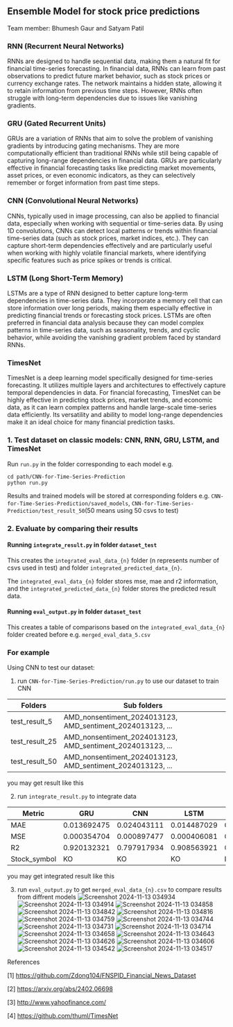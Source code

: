 ## Ensemble Model for stock price predictions 

Team member: Bhumesh Gaur and Satyam Patil
### RNN (Recurrent Neural Networks)
RNNs are designed to handle sequential data, making them a natural fit for financial time-series forecasting. In financial data, RNNs can learn from past observations to predict future market behavior, such as stock prices or currency exchange rates. The network maintains a hidden state, allowing it to retain information from previous time steps. However, RNNs often struggle with long-term dependencies due to issues like vanishing gradients.

### GRU (Gated Recurrent Units)
GRUs are a variation of RNNs that aim to solve the problem of vanishing gradients by introducing gating mechanisms. They are more computationally efficient than traditional RNNs while still being capable of capturing long-range dependencies in financial data. GRUs are particularly effective in financial forecasting tasks like predicting market movements, asset prices, or even economic indicators, as they can selectively remember or forget information from past time steps.

### CNN (Convolutional Neural Networks)
CNNs, typically used in image processing, can also be applied to financial data, especially when working with sequential or time-series data. By using 1D convolutions, CNNs can detect local patterns or trends within financial time-series data (such as stock prices, market indices, etc.). They can capture short-term dependencies effectively and are particularly useful when working with highly volatile financial markets, where identifying specific features such as price spikes or trends is critical.

### LSTM (Long Short-Term Memory)
LSTMs are a type of RNN designed to better capture long-term dependencies in time-series data. They incorporate a memory cell that can store information over long periods, making them especially effective in predicting financial trends or forecasting stock prices. LSTMs are often preferred in financial data analysis because they can model complex patterns in time-series data, such as seasonality, trends, and cyclic behavior, while avoiding the vanishing gradient problem faced by standard RNNs.

### TimesNet
TimesNet is a deep learning model specifically designed for time-series forecasting. It utilizes multiple layers and architectures to effectively capture temporal dependencies in data. For financial forecasting, TimesNet can be highly effective in predicting stock prices, market trends, and economic data, as it can learn complex patterns and handle large-scale time-series data efficiently. Its versatility and ability to model long-range dependencies make it an ideal choice for many financial prediction tasks.



### 1. Test dataset on classic models: CNN, RNN, GRU, LSTM, and TimesNet
Run `run.py` in the folder corresponding to each model
e.g. 
```
cd path/CNN-for-Time-Series-Prediction
python run.py
```

Results and trained models will be stored at corresponding folders e.g. `CNN-for-Time-Series-Prediction/saved_models`, `CNN-for-Time-Series-Prediction/test_result_50`(50 means using 50 csvs to test)
### 2. Evaluate by comparing their results
#### Running `integrate_result.py` in folder `dataset_test` 
This creates the `integrated_eval_data_{n}` folder (n represents number of csvs used in test) and folder `integrated_predicted_data_{n}`.

The `integrated_eval_data_{n}` folder stores mse, mae and r2 information, and the `integrated_predicted_data_{n}` folder stores the predicted result data.

#### Running `eval_output.py` in folder `dataset_test` 
This creates a table of comparisons based on the `integrated_eval_data_{n}` folder created before e.g. `merged_eval_data_5.csv`

### For example
Using CNN to test our dataset:

1. run `CNN-for-Time-Series-Prediction/run.py` to use our dataset to train CNN


| Folders             | Sub folders                                                | 
|---------------------|------------------------------------------------------------|
| test_result_5       | AMD_nonsentiment_2024013123, AMD_sentiment_2024013123, ... |
| test_result_25      | AMD_nonsentiment_2024013123, AMD_sentiment_2024013123, ... |
| test_result_50      | AMD_nonsentiment_2024013123, AMD_sentiment_2024013123, ... |
   
   you may get result like this

2. run `integrate_result.py` to integrate data

| Metric          | GRU           | CNN           | LSTM          | RNN           | TimesNet      |
|-----------------|---------------|---------------|---------------|---------------|---------------|
| MAE             | 0.013692475   | 0.024043111   | 0.014487029   | 0.030090562   | 0.028123611   |
| MSE             | 0.000354704   | 0.000897477   | 0.000406081   | 0.001951202   | 0.001378664   |
| R2              | 0.920132321   | 0.797917934   | 0.908563921   | 0.560653936   | 0.679685415   |
| Stock_symbol    | KO            | KO            | KO            | KO            | KO            |

   you may get integrated result like this

3. run `eval_output.py` to get `merged_eval_data_{n}.csv` to compare results from diffrent models
![Screenshot 2024-11-13 034934](https://github.com/user-attachments/assets/4e7ac2d4-17f8-4d52-8e8d-fae2b7ee1d52)
![Screenshot 2024-11-13 034914](https://github.com/user-attachments/assets/0a895cb1-4848-4476-ac2b-d7ada376a1c6)
![Screenshot 2024-11-13 034858](https://github.com/user-attachments/assets/8ac4969b-a5ec-43ed-bbe1-8ed5850605e0)
![Screenshot 2024-11-13 034842](https://github.com/user-attachments/assets/07b2bf7b-f8f8-4150-8a63-d2da94a6652d)
![Screenshot 2024-11-13 034816](https://github.com/user-attachments/assets/09f47514-3bd2-4129-a707-bb268a372a66)
![Screenshot 2024-11-13 034759](https://github.com/user-attachments/assets/39ac7622-6e42-4645-8c47-a51f640d9453)
![Screenshot 2024-11-13 034744](https://github.com/user-attachments/assets/05085973-c65d-442b-ab91-eb318b015a3f)
![Screenshot 2024-11-13 034731](https://github.com/user-attachments/assets/ac356490-270f-40be-85eb-91030591ef94)
![Screenshot 2024-11-13 034714](https://github.com/user-attachments/assets/98060aa3-403c-4647-9982-6b1ed9dbaccb)
![Screenshot 2024-11-13 034658](https://github.com/user-attachments/assets/5be64601-a112-4f85-ab4c-348c28ae327e)
![Screenshot 2024-11-13 034643](https://github.com/user-attachments/assets/271055c8-5c25-4eb4-8deb-2a57cd3693b3)
![Screenshot 2024-11-13 034626](https://github.com/user-attachments/assets/4914c0f7-e0d5-445a-8d98-42dc75b13e90)
![Screenshot 2024-11-13 034606](https://github.com/user-attachments/assets/fabbac00-2704-40c9-a9a1-831ae98ef470)
![Screenshot 2024-11-13 034542](https://github.com/user-attachments/assets/ccebb394-73c2-4417-a231-fad9e279baac)
![Screenshot 2024-11-13 034517](https://github.com/user-attachments/assets/7a277d5f-4fc8-490b-a8dd-8c0d1247f01b)




References

[1] https://github.com/Zdong104/FNSPID_Financial_News_Dataset

[2] https://arxiv.org/abs/2402.06698

[3] http://www.yahoofinance.com/

[4] https://github.com/thuml/TimesNet



